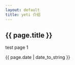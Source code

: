 ```yaml
---
layout: default
title: yeti 介绍
---
```


<h2>{{ page.title }}</h2>
<p>test page 1</p>
<p>{{ page.date | date_to_string }}</p>

